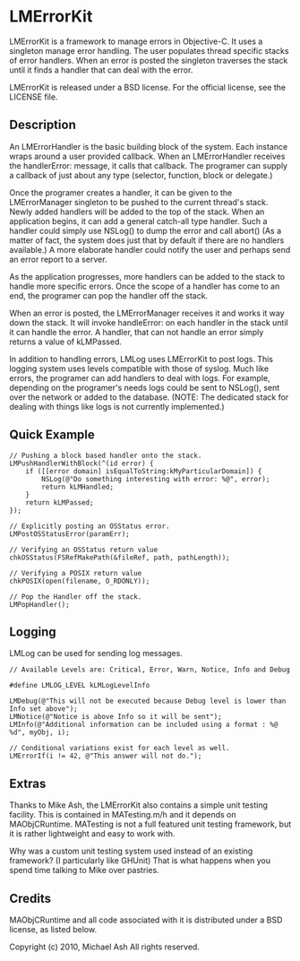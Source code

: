 # LMErrorKit

LMErrorKit is a framework to manage errors in Objective-C. It uses a singleton manage error handling. The user populates thread specific stacks of error handlers. When an error is posted the singleton traverses the stack until it finds a handler that can deal with the error.

LMErrorKit is released under a BSD license. For the official license, see the LICENSE file.

## Description

An LMErrorHandler is the basic building block of the system. Each instance wraps around a user provided callback. When an LMErrorHandler receives the handlerError: message, it calls that callback. The programer can supply a callback of just about any type (selector, function, block or delegate.)

Once the programer creates a handler, it can be given to the LMErrorManager singleton to be pushed to the current thread's stack. Newly added handlers will be added to the top of the stack. When an application begins, it can add a general catch-all type handler. Such a handler could simply use NSLog() to dump the error and call abort() (As a matter of fact, the system does just that by default if there are no handlers available.) A more elaborate handler could notify the user and perhaps send an error report to a server. 

As the application progresses, more handlers can be added to the stack to handle more specific errors. Once the scope of a handler has come to an end, the programer can pop the handler off the stack. 

When an error is posted, the LMErrorManager receives it and works it way down the stack. It will invoke handleError: on each handler in the stack until it can handle the error. A handler, that can not handle an error simply returns a value of kLMPassed.

In addition to handling errors, LMLog uses LMErrorKit to post logs. This logging system uses levels compatible with those of syslog. Much like errors, the programer can add handlers to deal with logs. For example, depending on the programer's needs logs could be sent to NSLog(), sent over the network or added to the database. (NOTE: The dedicated stack for dealing with things like logs is not currently implemented.)

## Quick Example

	// Pushing a block based handler onto the stack.
    LMPushHandlerWithBlock(^(id error) {
        if ([[error domain] isEqualToString:kMyParticularDomain]) {
            NSLog(@"Do something interesting with error: %@", error);
            return kLMHandled;
        }
        return kLMPassed;
    });

	// Explicitly posting an OSStatus error.
	LMPostOSStatusError(paramErr);
	
	// Verifying an OSStatus return value
	chkOSStatus(FSRefMakePath(&fileRef, path, pathLength));
	
	// Verifying a POSIX return value
	chkPOSIX(open(filename, O_RDONLY));
	
	// Pop the Handler off the stack.
	LMPopHandler();

## Logging
LMLog can be used for sending log messages.
	
	// Available Levels are: Critical, Error, Warn, Notice, Info and Debug
	
	#define LMLOG_LEVEL kLMLogLevelInfo

	LMDebug(@"This will not be executed because Debug level is lower than Info set above");
	LMNotice(@"Notice is above Info so it will be sent");
	LMInfo(@"Additional information can be included using a format : %@ %d", myObj, i);
	
	// Conditional variations exist for each level as well.
	LMErrorIf(i != 42, @"This answer will not do.");
	

## Extras

Thanks to Mike Ash, the LMErrorKit also contains a simple unit testing facility. This is contained in MATesting.m/h and it depends on MAObjCRuntime. MATesting is not a full featured unit testing framework, but it is rather lightweight and easy to work with. 

Why was a custom unit testing system used instead of an existing framework? (I particularly like GHUnit) That is what happens when you spend time talking to Mike over pastries.

## Credits

MAObjCRuntime and all code associated with it is distributed under a BSD license, as listed below.

Copyright (c) 2010, Michael Ash
All rights reserved.

